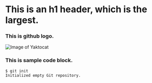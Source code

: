 # This is an h1 header, which is the largest.

### This is github logo. 
![Image of Yaktocat](https://user-images.githubusercontent.com/43651488/188061737-230df38d-a2e4-4322-b24e-e0eb1d1caf28.png
)

### This is sample code block. 
```
$ git init
Initialized empty Git repository.
```
